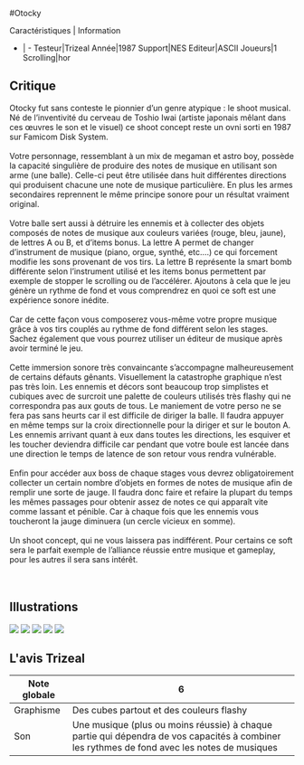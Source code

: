 #Otocky

Caractéristiques | Information
- | -
Testeur|Trizeal
Année|1987
Support|NES
Editeur|ASCII
Joueurs|1
Scrolling|hor

## Critique
Otocky fut sans conteste le pionnier d’un genre atypique : le shoot musical. Né de l’inventivité du cerveau de Toshio Iwai (artiste japonais mêlant dans ces œuvres le son et le visuel) ce shoot concept reste un ovni sorti en 1987 sur Famicom Disk System.<br/><br/>Votre personnage, ressemblant à un mix de megaman et astro boy, possède la capacité singulière de produire des notes de musique en utilisant son arme (une balle). Celle-ci peut être utilisée dans huit différentes directions qui produisent chacune une note de musique particulière. En plus les armes secondaires reprennent le même principe sonore pour un résultat vraiment original.<br/><br/>Votre balle sert aussi à détruire les ennemis et à collecter des objets composés de notes de musique aux couleurs variées (rouge, bleu, jaune), de lettres A ou B, et d’items bonus. La lettre A permet de changer d’instrument de musique (piano, orgue, synthé, etc.…) ce qui forcement modifie les sons provenant de vos tirs. La lettre B représente la smart bomb différente selon l’instrument utilisé et les items bonus permettent par exemple de stopper le scrolling ou de l’accélérer. Ajoutons à cela que le jeu génère un rythme de fond et vous comprendrez en quoi ce soft est une expérience sonore inédite.<br/><br/>Car de cette façon vous composerez vous-même votre propre musique grâce à vos tirs couplés au rythme de fond différent selon les stages. Sachez également que vous pourrez utiliser un éditeur de musique après avoir terminé le jeu.<br/><br/>Cette immersion sonore très convaincante s’accompagne malheureusement de certains défauts gênants. Visuellement la catastrophe graphique n’est pas très loin. Les ennemis et décors sont beaucoup trop simplistes et cubiques avec de surcroit une palette de couleurs utilisés très flashy qui ne correspondra pas aux gouts de tous. Le maniement de votre perso ne se fera pas sans heurts car il est difficile de diriger la balle. Il faudra appuyer en même temps sur la croix directionnelle pour la diriger et sur le bouton A. Les ennemis arrivant quant à eux dans toutes les directions, les esquiver et les toucher deviendra difficile car pendant que votre boule est lancée dans une direction le temps de latence de son retour vous rendra vulnérable.<br/><br/>Enfin pour accéder aux boss de chaque stages vous devrez obligatoirement collecter un certain nombre d’objets en formes de notes de musique afin de remplir une sorte de jauge. Il faudra donc faire et refaire la plupart du temps les mêmes passages pour obtenir assez de notes ce qui apparaît vite comme lassant et pénible. Car à chaque fois que les ennemis vous toucheront la jauge diminuera (un cercle vicieux en somme).<br/><br/>Un shoot concept, qui ne vous laissera pas indifférent. Pour certains ce soft sera le parfait exemple de l’alliance réussie entre musique et gameplay, pour les autres il sera sans intérêt.<br/><br/><br/> 

## Illustrations
![](http://www.shmup.com/images/thumbs/img_fiche_1_1270.png)
![](http://www.shmup.com/images/thumbs/img_fiche_2_1270.png)
![](http://www.shmup.com/images/thumbs/img_fiche_3_1270.png)
![](http://www.shmup.com/images/thumbs/img_fiche_4_1270.png)
![](http://www.shmup.com/images/thumbs/)

## L'avis Trizeal
Note globale|6
-|-
Graphisme|Des cubes partout et des couleurs flashy 
Son|Une musique (plus ou moins réussie) à chaque partie qui dépendra de vos capacités à combiner les rythmes de fond avec les notes de musiques 
